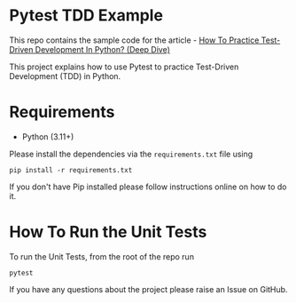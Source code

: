 # Pytest TDD Example

This repo contains the sample code for the article - [How To Practice Test-Driven Development In Python? (Deep Dive)](https://pytest-with-eric.com/tdd/pytest-tdd/)

This project explains how to use Pytest to practice Test-Driven Development (TDD) in Python.

# Requirements
* Python (3.11+)

Please install the dependencies via the `requirements.txt` file using 
```commandline
pip install -r requirements.txt
```
If you don't have Pip installed please follow instructions online on how to do it.

# How To Run the Unit Tests
To run the Unit Tests, from the root of the repo run
```commandline
pytest
```

If you have any questions about the project please raise an Issue on GitHub. 